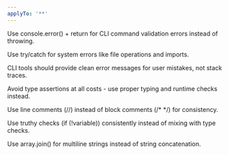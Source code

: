 ```yaml
---
applyTo: '**'
---
```


Use console.error() + return for CLI command validation errors instead of throwing.

Use try/catch for system errors like file operations and imports.

CLI tools should provide clean error messages for user mistakes, not stack traces.

Avoid type assertions at all costs - use proper typing and runtime checks instead.

Use line comments (//) instead of block comments (/* */) for consistency.

Use truthy checks (if (!variable)) consistently instead of mixing with type checks.

Use array.join() for multiline strings instead of string concatenation.
